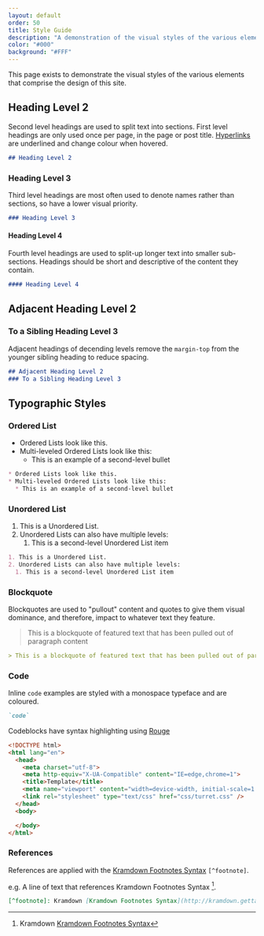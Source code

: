 ```yaml
---
layout: default
order: 50
title: Style Guide
description: "A demonstration of the visual styles of the various elements that comprise the design of this site including headings and typographic styles."
color: "#000"
background: "#FFF"
---
```


This page exists to demonstrate the visual styles of the various elements that comprise the design of this site.

## Heading Level 2

Second level headings are used to split text into sections. First level headings are only used once per page, in the page or post title. [Hyperlinks](/styleguide) are underlined and change colour when hovered.

```markdown
## Heading Level 2
```

### Heading Level 3

Third level headings are most often used to denote names rather than sections, so have a lower visual priority.

```markdown
### Heading Level 3
```

#### Heading Level 4

Fourth level headings are used to split-up longer text into smaller sub-sections. Headings should be short and descriptive of the content they contain.

```markdown
#### Heading Level 4
```

## Adjacent Heading Level 2

### To a Sibling Heading Level 3

Adjacent headings of decending levels remove the `margin-top` from the younger sibling heading to reduce spacing.

```markdown
## Adjacent Heading Level 2
### To a Sibling Heading Level 3
```

## Typographic Styles

### Ordered List

* Ordered Lists look like this.
* Multi-leveled Ordered Lists look like this:
	* This is an example of a second-level bullet

```markdown
* Ordered Lists look like this.
* Multi-leveled Ordered Lists look like this:
  * This is an example of a second-level bullet
```

### Unordered List

1. This is a Unordered List.
2. Unordered Lists can also have multiple levels:
	1. This is a second-level Unordered List item

```markdown
1. This is a Unordered List.
2. Unordered Lists can also have multiple levels:
  1. This is a second-level Unordered List item
```

### Blockquote

Blockquotes are used to "pullout" content and quotes to give them visual dominance, and therefore, impact to whatever text they feature.

> This is a blockquote of featured text that has been pulled out of paragraph content

```markdown
> This is a blockquote of featured text that has been pulled out of paragraph content
```

### Code

Inline `code` examples are styled with a monospace typeface and are coloured.

```markdown
`code`
```

Codeblocks have syntax highlighting using [Rouge](https://github.com/jneen/rouge)

```html
<!DOCTYPE html>
<html lang="en">
  <head>
    <meta charset="utf-8">
    <meta http-equiv="X-UA-Compatible" content="IE=edge,chrome=1">
    <title>Template</title>
    <meta name="viewport" content="width=device-width, initial-scale=1.0, maximum-scale=1.0, user-scalable=no">
    <link rel="stylesheet" type="text/css" href="css/turret.css" />
  </head>
  <body>

  </body>
</html>
```

### References

References are applied with the [Kramdown Footnotes Syntax](http://kramdown.gettalong.org/syntax.html#footnotes) `[^footnote]`.

e.g. A line of text that references Kramdown Footnotes Syntax [^footnote].

[^footnote]: Kramdown [Kramdown Footnotes Syntax](http://kramdown.gettalong.org/syntax.html#footnotes)

```markdown
[^footnote]: Kramdown [Kramdown Footnotes Syntax](http://kramdown.gettalong.org/syntax.html#footnotes)
```